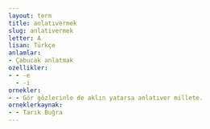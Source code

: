 ```yaml
---
layout: term
title: anlatıvermek
slug: anlativermek
letter: A
lisan: Türkçe
anlamlar:
- Çabucak anlatmak
ozellikler:
- - -e
  - -i
ornekler:
- - Gör gözlerinle de aklın yatarsa anlatıver millete.
orneklerkaynak:
- - Tarık Buğra
---
```

